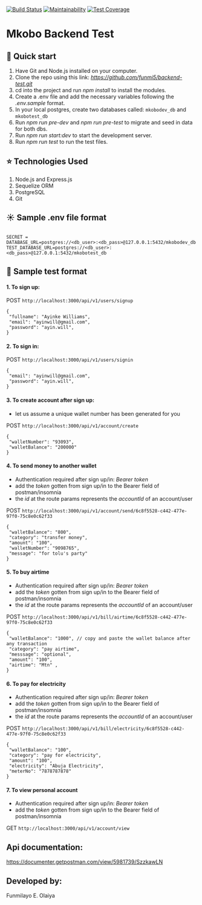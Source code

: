 [![Build Status](https://travis-ci.com/funmi5/backend-test.svg?branch=master)](https://travis-ci.com/funmi5/backend-test)
[![Maintainability](https://api.codeclimate.com/v1/badges/b07c4260e89eb1a1c11e/maintainability)](https://codeclimate.com/github/funmi5/backend-test/maintainability)
[![Test Coverage](https://api.codeclimate.com/v1/badges/b07c4260e89eb1a1c11e/test_coverage)](https://codeclimate.com/github/funmi5/backend-test/test_coverage)

# Mkobo Backend Test

## :rocket: Quick start

1.  Have Git and Node.js installed on your computer.
2.  Clone the repo using this link: _https://github.com/funmi5/backend-test.git_
3.  cd into the project and run _npm install_ to install the modules.
4.  Create a .env file and add the necessary variables following the _.env.sample_ format.
5.  In your local postgres, create two databases called: `mkobodev_db` and `mkobotest_db`
6.  Run _npm run pre-dev_ and _npm run pre-test_ to migrate and seed in data for both dbs.
7.  Run _npm run start:dev_ to start the development server.
8.  Run _npm run test_ to run the test files.
 
## :star: Technologies Used

1. Node.js and Express.js
2. Sequelize ORM
3. PostgreSQL
4. Git

## :sunny: Sample .env file format

```

SECRET = 
DATABASE_URL=postgres://<db_user>:<db_pass>@127.0.0.1:5432/mkobodev_db
TEST_DATABASE_URL=postgres://<db_user>:<db_pass>@127.0.0.1:5432/mkobotest_db 

```

## :cherry_blossom: Sample test format

<h4>1. To sign up:</h4>

  POST `http://localhost:3000/api/v1/users/signup`

   ```
   {
	"fullname": "Ayinke Williams",
	"email": "ayinwill@gmail.com",
	"password": "ayin.will",
}
   ```

<h4>2. To sign in:</h4>
   
  POST `http://localhost:3000/api/v1/users/signin`

   ```
   {
	"email": "ayinwill@gmail.com",
	"password": "ayin.will",
}
   ```
<h4>3. To create account after sign up:</h4>
  
  - let us assume a unique wallet number has been generated for you
   
  POST `http://localhost:3000/api/v1/account/create`

   ```
   {
	"walletNumber": "93093",
	"walletBalance": "200000"
}
   ```

<h4> 4. To send money to another wallet</h4>
   
   - Authentication required after sign up/in: _Bearer token_
   - add the _token_ gotten from sign up/in to the Bearer field of postman/insomnia
   - the _id_ at the route params represents the _accountId_ of an account/user
   
  POST `http://localhost:3000/api/v1/account/send/6c8f5528-c442-477e-97f0-75c8e0c62f33`
   
   ```
   {
	"walletBalance": "800",
	"category": "transfer money",
	"amount": "100",
	"walletNumber": "9098765",
	"message": "for tolu's party" 
}
   ```   
   
<h4>5. To buy airtime</h4>
   
   - Authentication required after sign up/in: _Bearer token_
   - add the _token_ gotten from sign up/in to the Bearer field of postman/insomnia
   - the _id_ at the route params represents the _accountId_ of an account/user
   
  POST `http://localhost:3000/api/v1/bill/airtime/6c8f5528-c442-477e-97f0-75c8e0c62f33`
   
   ```
   {
	"walletBalance": "1000", // copy and paste the wallet balance after any transaction
	"category": "pay airtime",
	"messsage": "optional",
	"amount": "100",
	"airtime": "Mtn" ,
}
   ```

<h4>6. To pay for electricity</h4>
   
   - Authentication required after sign up/in: _Bearer token_
   - add the _token_ gotten from sign up/in to the Bearer field of postman/insomnia
   - the _id_ at the route params represents the _accountId_ of an account/user
   
  POST `http://localhost:3000/api/v1/bill/electricity/6c8f5528-c442-477e-97f0-75c8e0c62f33`
   
   ```
   {
	"walletBalance": "100",
	"category": "pay for electricity",
	"amount": "100",
    "electricity": "Abuja Electricity",
	"meterNo": "7878787878"
}
   ```   

<h4>7. To view personal account </h4>
   
   - Authentication required after sign up/in: _Bearer token_
   - add the _token_ gotten from sign up/in to the Bearer field of postman/insomnia
   
  GET `http://localhost:3000/api/v1/account/view`  
  

## Api documentation: 
https://documenter.getpostman.com/view/5981739/SzzkawLN

## Developed by:
Funmilayo E. Olaiya   